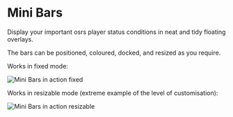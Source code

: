 # Mini Bars
Display your important osrs player status conditions in neat and tidy floating overlays.

The bars can be positioned, coloured, docked, and resized as you require.

Works in fixed mode:

![Mini Bars in action fixed](https://i.imgur.com/PwwpzJd.png)

Works in resizable mode (extreme example of the level of customisation):

![Mini Bars in action resizable](https://i.imgur.com/w1kBeST.png)